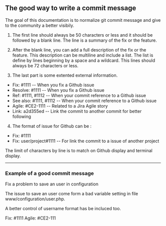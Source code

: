 The good way to write a commit message
--------------------------------------

The goal of this documentation is to normalize git commit message and give to the community a better visibily.

1. The first line should always be 50 characters or less and it should be followed by a blank line. The line is a summary of the fix or the feature.

2. After the blank line, you can add a full description of the fix or the feature. This description can be multiline and include a list. The list is define by lines beginning by a space and a wildcard. This lines should always be 72 characters or less.

3. The last part is some extented external information.

  - Fix: #1111 -- When you fix a Github issue
  - Resolve: #1111 -- When you fix a Github issue
  - Ref: #1111, #1112 -- When your commit reference to a Github issue
  - See also: #1111, #1112 -- When your commit reference to a Github issue
  - Agile: #CE2-1111 -- Related to a Jira Agile story
  - Link: a2d355ed -- Link the commit to another commit for better following

4. The format of issue for Github can be :

  - Fix: #1111
  - Fix: user/project#1111 -- For link the commit to a issue of another project
  
  
The limit of characters by line is to match on Github display and terminal display. 

----

### Example of a good commit message

Fix a problem to save an user in configuration

The issue to save an user come form a bad variable setting in file 
www/configuration/user.php.

A better control of username format has be incluced too.

Fix: #1111
Agile: #CE2-111
